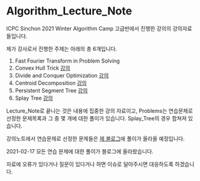 # Algorithm_Lecture_Note
ICPC Sinchon 2021 Winter Algorithm Camp 고급반에서 진행한 강의의 강의자료들입니다.

제가 강사로서 진행한 주제는 아래의 총 6개입니다.
1. Fast Fourier Transform in Problem Solving    
2. Convex Hull Trick                            [강의](https://www.youtube.com/watch?v=qsDIXh7OvLk)
3. Divide and Conquer Optimization              [강의](https://www.youtube.com/watch?v=Y4BCqib-zok)
4. Centroid Decomposition                       [강의](https://www.youtube.com/watch?v=gfGOa8y_5_Y&feature=youtu.be)
5. Persistent Segment Tree                      [강의](https://www.youtube.com/watch?v=rng-nMzc9NY&feature=youtu.be)
6. Splay Tree                                   [강의](https://youtu.be/mtdLFxQoex8)

Lecture_Note로 끝나는 것은 내용에 집중한 강의 자료이고, Problems는 연습문제로 선정한 문제목록과 그 중 몇 개에 대한 풀이가 있습니다.
Splay_Tree의 경우 합쳐져 있습니다.

강의노트에서 연습문제로 선정한 문제들은 [제 블로그](https://seastar105.tistory.com)에 풀이가 올라올 예정입니다. 

2021-02-17 모든 연습 문제에 대한 풀이가 블로그에 올라왔습니다.

자료에 오류가 있다거나 질문이 있다거나 하면 이슈로 달아주시면 대응하도록 하겠습니다.
